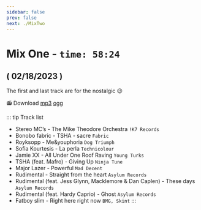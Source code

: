 ```yaml
---
sidebar: false
prev: false
next: ./MixTwo
---
```


#  Mix One - `time: 58:24`  
## ( 02/18/2023 )

The first and last track are for the nostalgic :wink:

<my-audio url="https://live.rouquin.me/archives/MixOne.ogg" playerid="audio-player"></my-audio>

📻 Download [mp3](https://live.rouquin.me/archives/MixOne.mp3) [ogg](https://live.rouquin.me/archives/MixOne.ogg)

::: tip Track list

- Stereo MC’s - The Mike Theodore Orchestra `!K7 Records`
- Bonobo fabric - TSHA - sacre `Fabric`
- Royksopp - Me&youphoria `Dog Triumph`
- Sofia Kourtesis - La perla `Technicolour`
- Jamie XX - All Under One Roof Raving `Young Turks`
- TSHA (feat. Mafro) - Giving Up `Ninja Tune`
- Major Lazer - Powerful `Mad Decent`
- Rudimental - Straight from the heart `Asylum Records`
- Rudimental (feat. Jess Glynn, Macklemore & Dan Caplen) - These days `Asylum Records`
- Rudimental (feat. Hardy Caprio) - Ghost `Asylum Records`
- Fatboy slim - Right here right now `BMG, Skint`
:::
